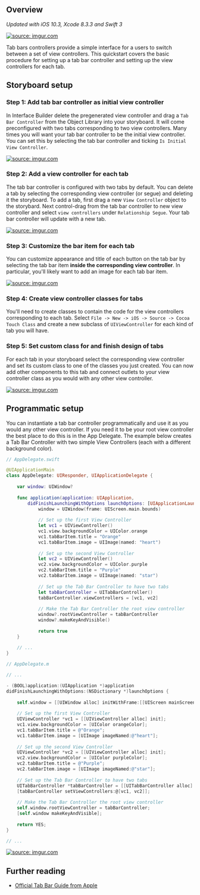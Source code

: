 ## Overview
_Updated with iOS 10.3, Xcode 8.3.3 and Swift 3_


<a href="http://imgur.com/WhoidE5"><img src="http://i.imgur.com/WhoidE5.gif" title="source: imgur.com" /></a>

Tab bars controllers provide a simple interface for a users to switch
between a set of view controllers.  This quickstart covers the basic
procedure for setting up a tab bar controller and setting up the view
controllers for each tab.

## Storyboard setup
### Step 1: Add tab bar controller as initial view controller
In Interface Builder delete the pregenerated view controller and
drag a `Tab Bar Controller` from the Object Library
into your storyboard.  It will come preconfigured with two tabs
corresponding to two view controllers.  Many times you will want your
tab bar controller to be the initial view controller.  You can set this
by selecting the tab bar controller and ticking `Is Initial View
Controller`.

<a href="http://imgur.com/WgiEuBZ"><img src="http://i.imgur.com/WgiEuBZ.png" title="source: imgur.com" /></a>

### Step 2: Add a view controller for each tab
The tab bar controller is configured with two tabs by default.  You can
delete a tab by selecting the corresponding view controller (or segue) and deleting
it the storyboard.  To add a tab, first drag a new `View Controller`
object to the storybard.  Next control-drag from the tab bar controller
to new view controller and select `view controllers` under `Relationship
Segue`.  Your tab bar controller will update with a new tab.

<a href="http://imgur.com/OOMB573"><img src="http://i.imgur.com/OOMB573.gif" title="source: imgur.com" /></a>

### Step 3: Customize the bar item for each tab
You can customize appearance and title of each button on the tab bar by
selecting the tab bar item **inside the corresponding view controller**.
In particular, you'll likely want to add an image for each tab bar item.

<a href="http://imgur.com/nZ2g4fp"><img src="http://i.imgur.com/nZ2g4fp.png" title="source: imgur.com" /></a>

### Step 4: Create view controller classes for tabs
You'll need to create classes to contain the code for the view
controllers corresponding to each tab.  Select `File -> New -> iOS ->
Source -> Cocoa Touch Class` and create a new subclass of
`UIViewController` for each kind of tab you will have.

### Step 5: Set custom class for and finish design of tabs
For each tab in your storyboard select the corresponding view controller
and set its custom class to one of the classes you just created.  You
can now add other components to this tab and connect outlets to your
view controller class as you would with any other view controller.

<a href="http://imgur.com/5YWL3Vw"><img src="http://i.imgur.com/5YWL3Vw.png" title="source: imgur.com" /></a>

## Programmatic setup

You can instantiate a tab bar controller programmatically and use it as
you would any other view controller.  If you need it to be your root view
controller the best place to do this is in the App Delegate. The example below creates a Tab Bar Controller with two simple View Controllers (each with a different background color).

```swift
// AppDelegate.swift

@UIApplicationMain
class AppDelegate: UIResponder, UIApplicationDelegate {
    
    var window: UIWindow?
    
    func application(application: UIApplication,
        didFinishLaunchingWithOptions launchOptions: [UIApplicationLaunchOptionsKey: Any]?) -> Bool {
            window = UIWindow(frame: UIScreen.main.bounds)
            
            // Set up the first View Controller
            let vc1 = UIViewController()
            vc1.view.backgroundColor = UIColor.orange
            vc1.tabBarItem.title = "Orange"
            vc1.tabBarItem.image = UIImage(named: "heart")
            
            // Set up the second View Controller
            let vc2 = UIViewController()
            vc2.view.backgroundColor = UIColor.purple
            vc2.tabBarItem.title = "Purple"
            vc2.tabBarItem.image = UIImage(named: "star")
            
            // Set up the Tab Bar Controller to have two tabs
            let tabBarController = UITabBarController()
            tabBarController.viewControllers = [vc1, vc2]
            
            // Make the Tab Bar Controller the root view controller
            window?.rootViewController = tabBarController
            window?.makeKeyAndVisible()
            
            return true
    }
    
    // ...
}
```

```objective-c
// AppDelegate.m

// ...

- (BOOL)application:(UIApplication *)application
didFinishLaunchingWithOptions:(NSDictionary *)launchOptions {
    
    self.window = [[UIWindow alloc] initWithFrame:[[UIScreen mainScreen] bounds]];
    
    // Set up the first View Controller
    UIViewController *vc1 = [[UIViewController alloc] init];
    vc1.view.backgroundColor = [UIColor orangeColor];
    vc1.tabBarItem.title = @"Orange";
    vc1.tabBarItem.image = [UIImage imageNamed:@"heart"];
    
    // Set up the second View Controller
    UIViewController *vc2 = [[UIViewController alloc] init];
    vc2.view.backgroundColor = [UIColor purpleColor];
    vc2.tabBarItem.title = @"Purple";
    vc2.tabBarItem.image = [UIImage imageNamed:@"star"];
    
    // Set up the Tab Bar Controller to have two tabs
    UITabBarController *tabBarController = [[UITabBarController alloc] init];
    [tabBarController setViewControllers:@[vc1, vc2]];
    
    // Make the Tab Bar Controller the root view controller
    self.window.rootViewController = tabBarController;
    [self.window makeKeyAndVisible];
    
    return YES;
}

// ...
```

<a href="http://imgur.com/GhzQOTw"><img src="http://i.imgur.com/GhzQOTw.gif" title="source: imgur.com" /></a>

## Further reading
* [Official Tab Bar Guide from Apple][appleguide]

[appleguide]: https://developer.apple.com/library/ios/documentation/WindowsViews/Conceptual/ViewControllerCatalog/Chapters/TabBarControllers.html
